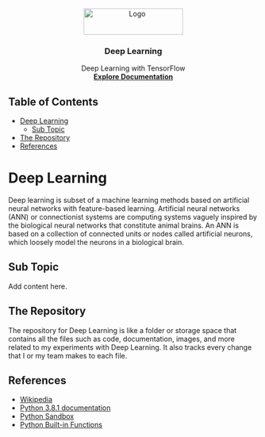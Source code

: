 
<!-- BANNER / LOGO -->
<br />
<p align="center">
  <a href="https://github.com/raj-vijay/py">
    <img src="TensorFlow.png" alt="Logo" width="200" height="53">
  </a>

  <h3 align="center">Deep Learning</h3>

  <p align="center">
    Deep Learning with TensorFlow
    <br />
    <a href="https://www.tensorflow.org/"><strong>Explore Documentation</strong></a>
  </p>
</p>


<!-- TABLE OF CONTENTS -->
## Table of Contents

* [Deep Learning](#Deep-Learning)
  * [Sub Topic](#Sub-Topic)
* [The Repository](#The-repository)
* [References](#References)


# Deep Learning

Deep learning is subset of a machine learning methods based on artificial neural networks with feature-based learning. Artificial neural networks (ANN) or connectionist systems are computing systems vaguely inspired by the biological neural networks that constitute animal brains. An ANN is based on a collection of connected units or nodes called artificial neurons, which loosely model the neurons in a biological brain. 

## Sub Topic

Add content here.


## The Repository
The repository for Deep Learning is like a folder or storage space that contains all the files such as code, documentation, images, and more related to my experiments with Deep Learning. It also tracks every change that I or my team makes to each file.

<!-- REFERENCES -->
## References

* [Wikipedia](https://en.wikipedia.org/wiki/Python_(programming_language))
* [Python 3.8.1 documentation](https://docs.python.org/3/)
* [Python Sandbox](https://edube.org/sandbox?language=python)
* [Python Built-in Functions](https://docs.python.org/3/library/functions.html)
